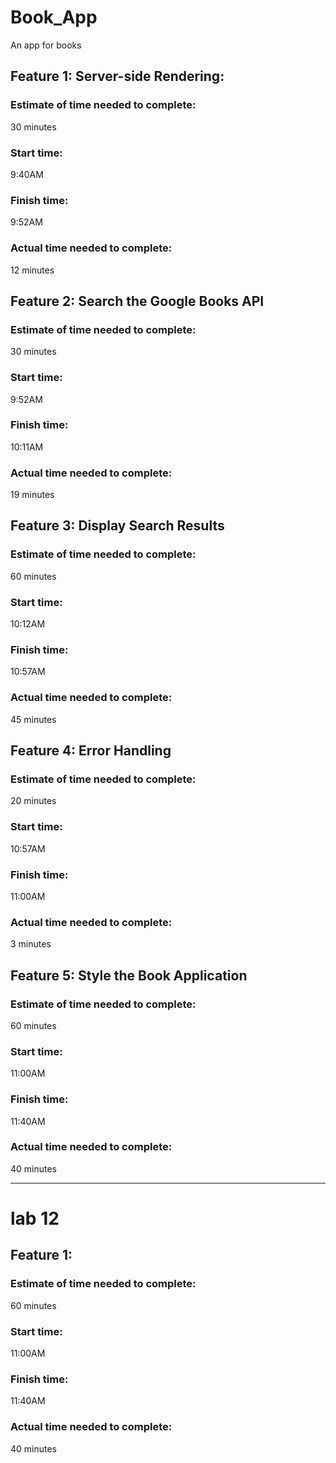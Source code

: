 # Book_App
An app for books

## Feature 1: Server-side Rendering:

### Estimate of time needed to complete:
 30 minutes

### Start time:
 9:40AM

### Finish time:
 9:52AM

### Actual time needed to complete:
 12 minutes

## Feature 2: Search the Google Books API

### Estimate of time needed to complete:
 30 minutes

### Start time:
 9:52AM

### Finish time:
 10:11AM

### Actual time needed to complete:
 19 minutes

## Feature 3: Display Search Results

### Estimate of time needed to complete:
 60 minutes

### Start time:
 10:12AM

### Finish time:
 10:57AM

### Actual time needed to complete:
45 minutes
 
## Feature 4: Error Handling

### Estimate of time needed to complete:
 20 minutes

### Start time:
 10:57AM

### Finish time:
11:00AM

### Actual time needed to complete:
3 minutes

## Feature 5: Style the Book Application

### Estimate of time needed to complete:
 60 minutes

### Start time:
11:00AM

### Finish time:
11:40AM

### Actual time needed to complete:
40 minutes

___________________________________________________________________________________________________________

# lab 12

## Feature 1: 

### Estimate of time needed to complete:
 60 minutes

### Start time:
11:00AM

### Finish time:
11:40AM

### Actual time needed to complete:
40 minutes